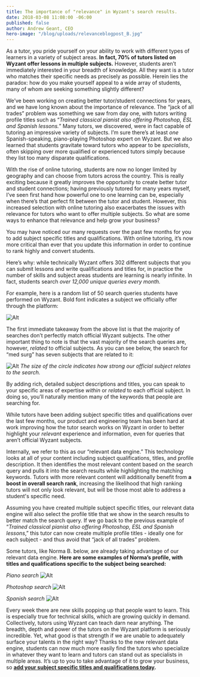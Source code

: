 ```yaml
---
title: The importance of "relevance" in Wyzant's search results.
date: 2018-03-08 11:08:00 -06:00
published: false
author: Andrew Geant, CEO
hero-image: "/blog/uploads/relevanceblogpost_B.jpg"
---
```


As a tutor, you pride yourself on your ability to work with different types of learners in a variety of subject areas. **In fact, 70% of tutors listed on Wyzant offer lessons in multiple subjects.** However, students aren’t immediately interested in your breadth of knowledge. All they want is a tutor who matches their specific needs as precisely as possible. Herein lies the paradox: how do you make yourself appeal to a wide array of students, many of whom are seeking something slightly different?

We’ve been working on creating better tutor/student connections for years, and we have long known about the importance of relevance. The “jack of all trades” problem was something we saw from day one, with tutors writing profile titles such as “*Trained classical pianist also offering Photoshop, ESL and Spanish lessons.*” Many tutors, we discovered, were in fact capable of tutoring an impressive variety of subjects. I’m sure there’s at least *one* Spanish-speaking, piano-playing Photoshop expert on Wyzant. But we also learned that students gravitate toward tutors who appear to be *specialists*, often skipping over more qualified or experienced tutors simply because they list too many disparate qualifications.

With the rise of online tutoring, students are now no longer limited by geography and can choose from tutors across the country. This is really exciting because it greatly improves the opportunity to create better tutor and student connections; having previously tutored for many years myself, I’ve seen first hand how powerful one to one learning can be, especially when there’s that perfect fit between the tutor and student. However, this increased selection with online tutoring also exacerbates the issues with relevance for tutors who want to offer multiple subjects. So what are some ways to enhance that relevance and help grow your business?

You may have noticed our many requests over the past few months for you to add subject specific titles and qualifications. With online tutoring, it’s now more critical than ever that you update this information in order to continue to rank highly and convert students.

Here’s why: while technically Wyzant offers 302 different subjects that you can submit lessons and write qualifications and titles for, in practice the number of skills and subject areas students are learning is nearly infinite. In fact, students search *over 12,000 unique queries every month.*

For example, here is a random list of 50 search queries students have performed on Wyzant. Bold font indicates a subject we officially offer through the platform:

![Alt](/blog/uploads/img-blog-keyword-list.jpg "Keyword List")

The first immediate takeaway from the above list is that the majority of searches don’t perfectly match official Wyzant subjects. The other important thing to note is that the vast majority of the search queries are, however, *related* to official subjects. As you can see below, the search for “med surg” has seven subjects that are related to it:

![Alt](/blog/uploads/img-blog-search-mapping%20V2.jpg "Search Results")
               *The size of the circle indicates how strong our official subject relates to the search.*

By adding rich, detailed subject descriptions and titles, you can speak to your specific areas of expertise *within* or *related* to each official subject. In doing so, you’ll naturally mention many of the keywords that people are searching for.

While tutors have been adding subject specific titles and qualifications over the last few months, our product and engineering team has been hard at work improving how the tutor search works on Wyzant in order to better highlight your *relevant* experience and information, even for queries that aren’t official Wyzant subjects.

Internally, we refer to this as our “relevant data engine.” This technology looks at all of your content including subject qualifications, titles, and profile description. It then identifies the most relevant content based on the search query and pulls it into the search results while highlighting the matching keywords. Tutors with more relevant content will additionally benefit from **a boost in overall search rank**, increasing the likelihood that high ranking tutors will not only look relevant, but will be those most able to address a student's specific need.

Assuming you have created multiple subject specific titles, our relevant data engine will also select the profile title that we show in the search results to better match the search query. If we go back to the previous example of “*Trained classical pianist also offering Photoshop, ESL and Spanish lessons*,” this tutor can now create multiple profile titles - ideally one for each subject - and thus avoid that “jack of all trades” problem.

Some tutors, like Norma B. below, are already taking advantage of our relevant data engine.  **Here are some examples of Norma’s profile, with titles and qualifications specific to the subject being searched:**

*Piano search*
![Alt](/blog/uploads/Piano%20tutor.png "Piano")

*Photoshop search*
![Alt](/blog/uploads/Photoshop%20tutor.png "Photoshop")

*Spanish search*
![Alt](/blog/uploads/Spanishtutor.png "Spanish")

Every week there are new skills popping up that people want to learn. This is especially true for technical skills, which are growing quickly in demand. Collectively, tutors using Wyzant can teach darn near anything. The breadth, depth and power of the tutors on the Wyzant platform is seriously incredible. Yet, what good is that strength if we are unable to adequately surface your talents in the right way? Thanks to the new relevant data engine, students can now much more easily find the tutors who specialize in whatever they want to learn and tutors can stand out as specialists in multiple areas. It’s up to you to take advantage of it to grow your business, so **[add your subject specific titles and qualifications today](https://www.wyzant.com/tutor/subjects/).**